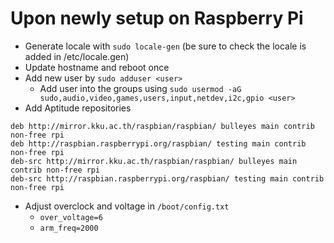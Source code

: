 # Upon newly setup on Raspberry Pi

- Generate locale with `sudo locale-gen` (be sure to check the locale is added in /etc/locale.gen)
- Update hostname and reboot once
- Add new user by `sudo adduser <user>`
  - Add user into the groups using `sudo usermod -aG sudo,audio,video,games,users,input,netdev,i2c,gpio <user>`
- Add Aptitude repositories

```
deb http://mirror.kku.ac.th/raspbian/raspbian/ bulleyes main contrib non-free rpi
deb http://raspbian.raspberrypi.org/raspbian/ testing main contrib non-free rpi
deb-src http://mirror.kku.ac.th/raspbian/raspbian/ bulleyes main contrib non-free rpi
deb-src http://raspbian.raspberrypi.org/raspbian/ testing main contrib non-free rpi
```
- Adjust overclock and voltage in `/boot/config.txt`
  - `over_voltage=6`
  - `arm_freq=2000`
